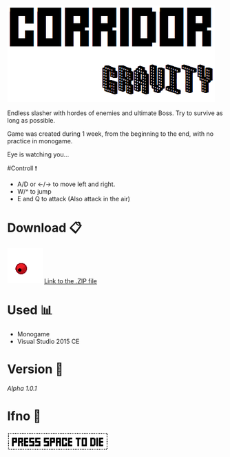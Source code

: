 ![](https://github.com/GoodforGod/CorridorGravity/blob/master/CorridorGravity/readme-1.png)

Endless slasher with hordes of enemies and ultimate Boss.
Try to survive as long as possible.

Game was created during 1 week, from the beginning to the end, with no practice in monogame.

Eye is watching you... 

#Controll :exclamation:
  - A/D or <-/-> to move left and right.
  - W/^ to jump
  - E and Q to attack (Also attack in the air)
 
# Download :clipboard:
![](https://github.com/GoodforGod/CorridorGravity/blob/master/CorridorGravity/readme-3.png)
[Link to the .ZIP file](https://github.com/GoodforGod/CorridorGravity/blob/master/CorridorGravity.zip)

# Used :bar_chart:
 - Monogame
 - Visual Studio 2015 CE

# Version :date:
 *Alpha 1.0.1*

# Ifno :speech_balloon:

![Alt text](https://github.com/GoodforGod/CorridorGravity/blob/master/CorridorGravity/readme-2.png)
